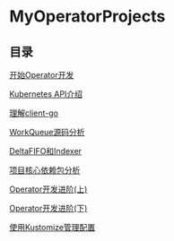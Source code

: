 # MyOperatorProjects

## 目录
[开始Operator开发](note/ch02/开始Operator开发.md)

[Kubernetes API介绍](note/ch03/Kubernetes%20API介绍.md)

[理解client-go](note/ch04/理解client-go.md)

[WorkQueue源码分析](note/ch05/WorkQueue源码分析.md)

[DeltaFIFO和Indexer](note/ch05/DeltaFIFO和Indexer.md)

[项目核心依赖包分析](note/ch06/项目核心依赖包分析.md)

[Operator开发进阶(上)](note/ch07/Operator开发进阶(上).md)

[Operator开发进阶(下)](note/ch07/Operator开发进阶(下).md)

[使用Kustomize管理配置](note/ch09/使用Kustomize管理配置.md)